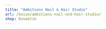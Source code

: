 ```yaml
---
title: "Ambitions Nail & Hair Studio"
url: /boise/ambitions-nail-und-hair-studio/
shop: Kosmetik
---
```

